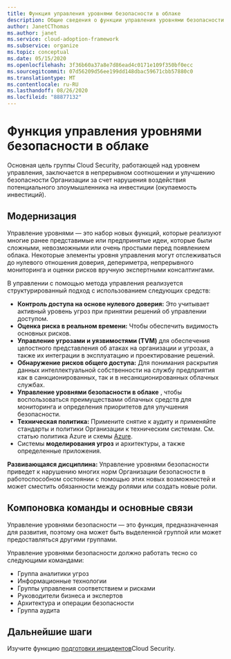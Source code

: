 ```yaml
---
title: Функция управления уровнями безопасности в облаке
description: Общие сведения о функции управления уровнями безопасности в облаке.
author: JanetCThomas
ms.author: janet
ms.service: cloud-adoption-framework
ms.subservice: organize
ms.topic: conceptual
ms.date: 05/15/2020
ms.openlocfilehash: 3f36b60a37a8e7d86ead4c0171e109f350bf0ecc
ms.sourcegitcommit: 07d56209d56ee199dd148dbac59671cbb57880c0
ms.translationtype: MT
ms.contentlocale: ru-RU
ms.lasthandoff: 08/26/2020
ms.locfileid: "88877132"
---
```

<!--docsTest:casing TVM -->

# <a name="function-of-cloud-security-posture-management"></a>Функция управления уровнями безопасности в облаке

Основная цель группы Cloud Security, работающей над уровнем управления, заключается в непрерывном соотношении и улучшению безопасности Организации за счет нарушения воздействия потенциального злоумышленника на инвестиции (окупаемость инвестиций).

## <a name="modernization"></a>Модернизация

Управление уровнями — это набор новых функций, которые реализуют многие ранее представимые или предпринятые идеи, которые были сложными, невозможными или очень простыми перед появлением облака. Некоторые элементы уровня управления могут отслеживаться до нулевого отношения доверия, депериметра, непрерывного мониторинга и оценки рисков вручную экспертными консалтингами.

В управлении с помощью метода управления реализуется структурированный подход с использованием следующих средств:

- **Контроль доступа на основе нулевого доверия:** Это учитывает активный уровень угроз при принятии решений об управлении доступом.
- **Оценка риска в реальном времени:** Чтобы обеспечить видимость основных рисков.
- **Управление угрозами и уязвимостями (TVM)** для обеспечения целостного представления об атаках на организации и угрозах, а также их интеграции в эксплуатацию и проектирование решений.
- **Обнаружение рисков общего доступа:** Для понимания раскрытия данных интеллектуальной собственности на службу предприятия как в санкционированных, так и в несанкционированных облачных службах.
- **Управление уровнями безопасности в облаке** , чтобы воспользоваться преимуществами облачных средств для мониторинга и определения приоритетов для улучшения безопасности.
- **Техническая политика:** Примените снятие к аудиту и применяйте стандарты и политики Организации к техническим системам. См. статью политика Azure и схемы [Azure](/azure/governance/blueprints/overview).
- Системы **моделирования угроз** и архитектуры, а также определенные приложения.

**Развивающаяся дисциплина:** Управление уровнями безопасности приведет к нарушению многих норм Организации безопасности в работоспособном состоянии с помощью этих новых возможностей и может сместить обязанности между ролями или создать новые роли.

## <a name="team-composition-and-key-relationships"></a>Компоновка команды и основные связи

Управление уровнями безопасности — это функция, предназначенная для развития, поэтому она может быть выделенной группой или может предоставляться другими группами.

Управление уровнями безопасности должно работать тесно со следующими командами:

- Группа аналитики угроз
- Информационные технологии
- Группы управления соответствием и рисками
- Руководители бизнеса и экспертов
- Архитектура и операции безопасности
- Группа аудита

## <a name="next-steps"></a>Дальнейшие шаги

Изучите функцию [подготовки инцидентов](./cloud-security-incident-preparation.md)Cloud Security.
